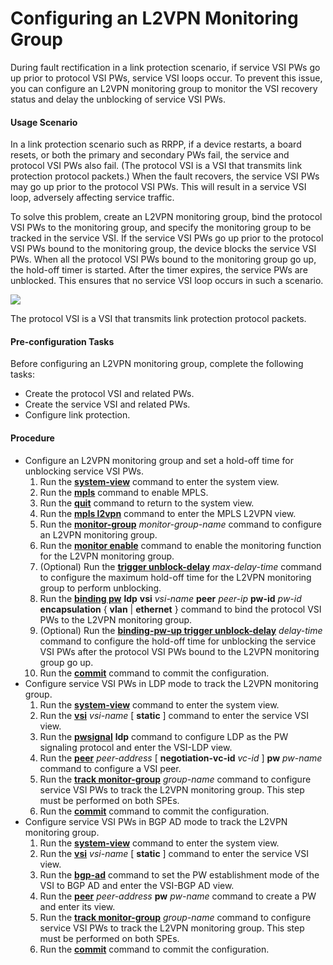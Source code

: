 Configuring an L2VPN Monitoring Group
=====================================

During fault rectification in a link protection scenario, if service VSI PWs go up prior to protocol VSI PWs, service VSI loops occur. To prevent this issue, you can configure an L2VPN monitoring group to monitor the VSI recovery status and delay the unblocking of service VSI PWs.

#### Usage Scenario

In a link protection scenario such as RRPP, if a device restarts, a board resets, or both the primary and secondary PWs fail, the service and protocol VSI PWs also fail. (The protocol VSI is a VSI that transmits link protection protocol packets.) When the fault recovers, the service VSI PWs may go up prior to the protocol VSI PWs. This will result in a service VSI loop, adversely affecting service traffic.

To solve this problem, create an L2VPN monitoring group, bind the protocol VSI PWs to the monitoring group, and specify the monitoring group to be tracked in the service VSI. If the service VSI PWs go up prior to the protocol VSI PWs bound to the monitoring group, the device blocks the service VSI PWs. When all the protocol VSI PWs bound to the monitoring group go up, the hold-off timer is started. After the timer expires, the service PWs are unblocked. This ensures that no service VSI loop occurs in such a scenario.

![](../../../../public_sys-resources/note_3.0-en-us.png) 

The protocol VSI is a VSI that transmits link protection protocol packets.

#### Pre-configuration Tasks

Before configuring an L2VPN monitoring group, complete the following tasks:

* Create the protocol VSI and related PWs.
* Create the service VSI and related PWs.
* Configure link protection.


#### Procedure

* Configure an L2VPN monitoring group and set a hold-off time for unblocking service VSI PWs.
  1. Run the [**system-view**](cmdqueryname=system-view) command to enter the system view.
  2. Run the [**mpls**](cmdqueryname=mpls) command to enable MPLS.
  3. Run the [**quit**](cmdqueryname=quit) command to return to the system view.
  4. Run the [**mpls l2vpn**](cmdqueryname=mpls+l2vpn) command to enter the MPLS L2VPN view.
  5. Run the [**monitor-group**](cmdqueryname=monitor-group) *monitor-group-name* command to configure an L2VPN monitoring group.
  6. Run the [**monitor enable**](cmdqueryname=monitor+enable) command to enable the monitoring function for the L2VPN monitoring group.
  7. (Optional) Run the [**trigger unblock-delay**](cmdqueryname=trigger+unblock-delay) *max-delay-time* command to configure the maximum hold-off time for the L2VPN monitoring group to perform unblocking.
  8. Run the [**binding pw**](cmdqueryname=binding+pw) **ldp** **vsi** *vsi-name* **peer** *peer-ip* **pw-id** *pw-id* **encapsulation** { **vlan** | **ethernet** } command to bind the protocol VSI PWs to the L2VPN monitoring group.
  9. (Optional) Run the [**binding-pw-up trigger unblock-delay**](cmdqueryname=binding-pw-up+trigger+unblock-delay) *delay-time* command to configure the hold-off time for unblocking the service VSI PWs after the protocol VSI PWs bound to the L2VPN monitoring group go up.
  10. Run the [**commit**](cmdqueryname=commit) command to commit the configuration.
* Configure service VSI PWs in LDP mode to track the L2VPN monitoring group.
  1. Run the [**system-view**](cmdqueryname=system-view) command to enter the system view.
  2. Run the [**vsi**](cmdqueryname=vsi) *vsi-name* [ **static** ] command to enter the service VSI view.
  3. Run the [**pwsignal**](cmdqueryname=pwsignal) **ldp** command to configure LDP as the PW signaling protocol and enter the VSI-LDP view.
  4. Run the [**peer**](cmdqueryname=peer) *peer-address* [ **negotiation-vc-id** *vc-id* ] **pw** *pw-name* command to configure a VSI peer.
  5. Run the [**track monitor-group**](cmdqueryname=track+monitor-group) *group-name* command to configure service VSI PWs to track the L2VPN monitoring group. This step must be performed on both SPEs.
  6. Run the [**commit**](cmdqueryname=commit) command to commit the configuration.
* Configure service VSI PWs in BGP AD mode to track the L2VPN monitoring group.
  1. Run the [**system-view**](cmdqueryname=system-view) command to enter the system view.
  2. Run the [**vsi**](cmdqueryname=vsi) *vsi-name* [ **static** ] command to enter the service VSI view.
  3. Run the [**bgp-ad**](cmdqueryname=bgp-ad) command to set the PW establishment mode of the VSI to BGP AD and enter the VSI-BGP AD view.
  4. Run the [**peer**](cmdqueryname=peer) *peer-address* **pw** *pw-name* command to create a PW and enter its view.
  5. Run the [**track monitor-group**](cmdqueryname=track+monitor-group) *group-name* command to configure service VSI PWs to track the L2VPN monitoring group. This step must be performed on both SPEs.
  6. Run the [**commit**](cmdqueryname=commit) command to commit the configuration.